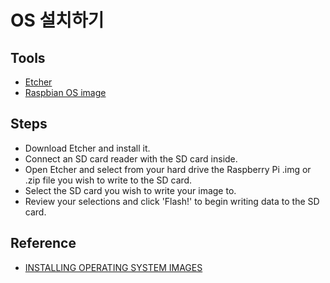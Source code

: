 # OS 설치하기

## Tools
- [Etcher](https://etcher.io/)
- [Raspbian OS image](https://www.raspberrypi.org/downloads/raspbian/)

## Steps
- Download Etcher and install it.
- Connect an SD card reader with the SD card inside.
- Open Etcher and select from your hard drive the Raspberry Pi .img or  .zip file you wish to write to the SD card.
- Select the SD card you wish to write your image to.
- Review your selections and click 'Flash!' to begin writing data to the SD card.

## Reference
- [INSTALLING OPERATING SYSTEM IMAGES](https://www.raspberrypi.org/documentation/installation/installing-images/README.md)
